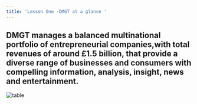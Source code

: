 ```yaml
---
title: 'Lesson One -DMGT at a glance '
---
```

## DMGT manages a balanced multinational portfolio of entrepreneurial companies,with total revenues of around £1.5 billion, that provide a diverse range of businesses and consumers with compelling information, analysis, insight, news and entertainment.

![table](/img/uploads/green-introduction.jpg)


